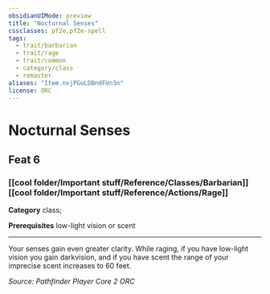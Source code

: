 ```yaml
---
obsidianUIMode: preview
title: "Nocturnal Senses"
cssclasses: pf2e,pf2e-spell
tags:
  - trait/barbarian
  - trait/rage
  - trait/common
  - category/class
  - remaster
aliases: "Item.nxjPGoLDBndFUn3n"
license: ORC
---
```

# Nocturnal Senses
## Feat 6
### [[cool folder/Important stuff/Reference/Classes/Barbarian]][[cool folder/Important stuff/Reference/Actions/Rage]]

**Category** class; 



**Prerequisites** low-light vision or scent
* * *
Your senses gain even greater clarity. While raging, if you have low-light vision you gain darkvision, and if you have scent the range of your imprecise scent increases to 60 feet.

*Source: Pathfinder Player Core 2*
*ORC*